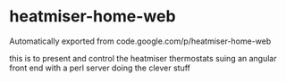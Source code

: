 # heatmiser-home-web
Automatically exported from code.google.com/p/heatmiser-home-web

this is to present and control the heatmiser thermostats suing an angular front end with a perl server doing the clever stuff
